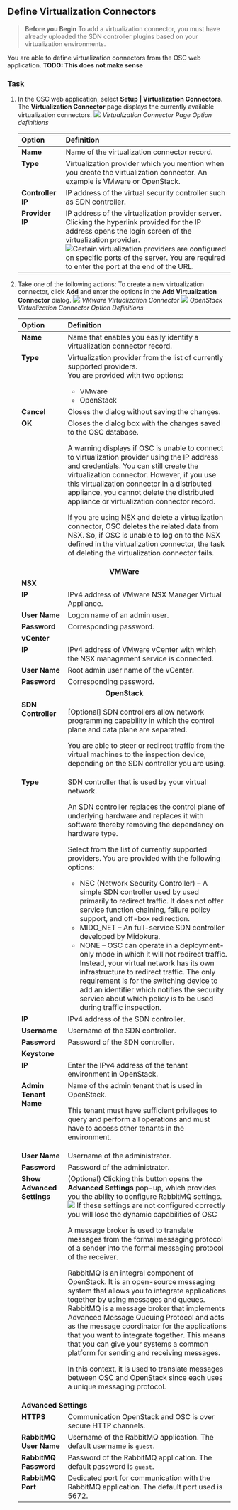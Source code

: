 ## Define Virtualization Connectors

> **Before you Begin**
To add a virtualization connector, you must have already uploaded the SDN controller plugins based on your virtualization environments.

You are able to define virtualization connectors from the OSC web application. **TODO: This does not make sense**

### Task
1. In the OSC web application, select **Setup | Virtualization Connectors**.
The **Virtualization Connector** page displays the currently available virtualization connectors.
![](./images/vc_page.png)
*Virtualization Connector Page*
*Option definitions*<table><thead align="left" class="thead"> <tr class="row" valign="top"> <th class="entry" id="d7144e73" valign="top"> Option </th>  <th class="entry" id="d7144e76" valign="top">Definition </th>  </tr>  </thead>  <tbody class="tbody"> <tr class="row" valign="top"> <td class="entry" headers="d7144e73 " valign="top"> <span class="ph uicontrol uicontrol">**Name**</span> </td>  <td class="entry" headers="d7144e76 " valign="top">Name of the virtualization connector record. </td>  </tr>  <tr class="row" valign="top"> <td class="entry" headers="d7144e73 " valign="top"> <span class="ph uicontrol uicontrol">**Type**</span> </td>  <td class="entry" headers="d7144e76 " valign="top">Virtualization provider which you mention when you create the virtualization connector. An example is VMware or OpenStack. </td>  </tr>  <tr class="row" valign="top"> <td class="entry" headers="d7144e73 " valign="top"> <span class="ph uicontrol uicontrol">**Controller IP**</span> </td>  <td class="entry" headers="d7144e76 " valign="top">IP address of the virtual security controller such as SDN controller. </td>  </tr>  <tr class="row" valign="top"> <td class="entry" headers="d7144e73 " valign="top"> <span class="ph uicontrol uicontrol">**Provider IP**</span> </td>  <td class="entry" headers="d7144e76 " valign="top">IP address of the virtualization provider server. <div class="p">Clicking the hyperlink provided for the IP address opens the login screen of the virtualization provider. <br>![](./images/doc_info.png)Certain virtualization providers are configured on specific ports of the server. You are required to enter the port at the end of the URL. </div>  </td>  </tr>  </tbody>  </table>

2. Take one of the following actions:
To create a new virtualization connector, click **Add** and enter the options in the **Add Virtualization Connector** dialog.
![](./images/vc_vmware.png)
*VMware Virtualization Connector*
![](./images/vc_openstack.png)
*OpenStack Virtualization Connector*
*Option Definitions*<table><thead align="left" class="thead"> <tr class="row" valign="top"> <th class="entry" id="d7144e190" valign="top"> Option </th>  <th class="entry" id="d7144e193" valign="top">Definition </th>  </tr>  </thead>  <tbody class="tbody"> <tr class="row" valign="top"> <td class="entry" headers="d7144e190 " valign="top"> <span class="ph uicontrol uicontrol">**Name**</span> </td>  <td class="entry" headers="d7144e193 " valign="top">Name that enables you easily identify a virtualization connector record. </td>  </tr>  <tr class="row" valign="top"> <td class="entry" headers="d7144e190 " valign="top"> <span class="ph uicontrol uicontrol">**Type**</span> </td>  <td class="entry" headers="d7144e193 " valign="top">Virtualization provider from the list of currently supported providers. <div class="p">You are provided with two options: <ul><li/>VMware <li>OpenStack </ul></div>  </td>  </tr>  <tr class="row" valign="top"> <td class="entry" headers="d7144e190 " valign="top"> <span class="ph uicontrol uicontrol">**Cancel**</span> </td>  <td class="entry" headers="d7144e193 " valign="top">Closes the dialog without saving the changes. </td>  </tr>  <tr class="row" valign="top"> <td class="entry" headers="d7144e190 " valign="top"> <span class="ph uicontrol uicontrol">**OK**</span> </td>  <td class="entry" headers="d7144e193 " valign="top">Closes the dialog box with the changes saved to the <span class="ph">OSC</span> database. <p class="p">A warning displays if <span class="ph">OSC</span> is unable to connect to virtualization provider using the IP address and credentials. You can still create the virtualization connector. However, if you use this virtualization connector in a distributed appliance, you cannot delete the distributed appliance or virtualization connector record. </p>  <p class="last_p"> If you are using NSX and delete a virtualization connector, <span class="ph">OSC</span> deletes the related data from NSX. So, if <span class="ph">OSC</span> is unable to log on to the NSX defined in the virtualization connector, the task of deleting the virtualization connector fails. </p>  </td>  </tr>  <tr class="row" valign="top"> <td align="center" class="entry" colspan="2" headers="d7144e190 d7144e193 " valign="top"><span class="ph uicontrol uicontrol">**VMWare**</span> </td>  </tr>  <tr class="row" valign="top"> <td class="entry" colspan="2" headers="d7144e190 d7144e193 " valign="top"><span class="ph uicontrol uicontrol">**NSX**</span> </td>  </tr>  <tr class="row" valign="top"> <td class="entry" headers="d7144e190 " valign="top"> <span class="ph uicontrol uicontrol">**IP**</span> </td>  <td class="entry" headers="d7144e193 " valign="top">IPv4 address of VMware NSX Manager Virtual Appliance. </td>  </tr>  <tr class="row" valign="top"> <td class="entry" headers="d7144e190 " valign="top"> <span class="ph uicontrol uicontrol">**User Name**</span> </td>  <td class="entry" headers="d7144e193 " valign="top">Logon name of an admin user. </td>  </tr>  <tr class="row" valign="top"> <td class="entry" headers="d7144e190 " valign="top"> <span class="ph uicontrol uicontrol">**Password**</span> </td>  <td class="entry" headers="d7144e193 " valign="top">Corresponding password. </td>  </tr>  <tr class="row" valign="top"> <td class="entry" colspan="2" headers="d7144e190 d7144e193 " valign="top"><span class="ph uicontrol uicontrol">**vCenter**</span> </td>  </tr>  <tr class="row" valign="top"> <td class="entry" headers="d7144e190 " valign="top"> <span class="ph uicontrol uicontrol">**IP**</span> </td>  <td class="entry" headers="d7144e193 " valign="top">IPv4 address of VMware vCenter with which the NSX management service is connected. </td>  </tr>  <tr class="row" valign="top"> <td class="entry" headers="d7144e190 " valign="top"> <span class="ph uicontrol uicontrol">**User Name**</span> </td>  <td class="entry" headers="d7144e193 " valign="top">Root admin user name of the vCenter. </td>  </tr>  <tr class="row" valign="top"> <td class="entry" headers="d7144e190 " valign="top"> <span class="ph uicontrol uicontrol">**Password**</span> </td>  <td class="entry" headers="d7144e193 " valign="top">Corresponding password. </td>  </tr>  <tr class="row" valign="top"> <td align="center" class="entry" colspan="2" headers="d7144e190 d7144e193 " valign="top"><span class="ph uicontrol uicontrol">**OpenStack**</span> </td>  </tr>  <tr class="row" valign="top"> <td align="left" class="entry" headers="d7144e190 " valign="top"><span class="ph uicontrol uicontrol">**SDN Controller**</span> </td>  <td align="left" class="entry" headers="d7144e193 " valign="top"> <p class="p">[Optional] SDN controllers allow network programming capability in which the control plane and data plane are separated. </p>  <p class="last_p">You are able to steer or redirect traffic from the virtual machines to the inspection device, depending on the SDN controller you are using. </p>  </td>  </tr>  <tr class="row" valign="top"> <td align="left" class="entry" headers="d7144e190 " valign="top"><span class="ph uicontrol uicontrol">**Type**</span> </td>  <td align="left" class="entry" headers="d7144e193 " valign="top">SDN controller that is used by your virtual network. <p class="p">An SDN controller replaces the control plane of underlying hardware and replaces it with software thereby removing the dependancy on hardware type. </p>  <div class="p">Select from the list of currently supported providers. You are provided with the following options: <ul><li/>NSC (Network Security Controller) – A simple SDN controller used by used primarily to redirect traffic. It does not offer service function chaining, failure policy support, and off-box redirection. <li/>MIDO_NET – An full-service SDN controller developed by Midokura. <li/>NONE – <span class="ph">OSC</span> can operate in a deployment-only mode in which it will not redirect traffic. Instead, your virtual network has its own infrastructure to redirect traffic. The only requirement is for the switching device to add an identifier which notifies the security service about which policy is to be used during traffic inspection.<tr class="row" valign="top"> <td align="left" class="entry" headers="d7144e190 " valign="top"><span class="ph uicontrol uicontrol">**IP**</span> </td>  <td align="left" class="entry" headers="d7144e193 " valign="top">IPv4 address of the SDN controller. </td>  </tr>  <tr class="row" valign="top"> <td align="left" class="entry" headers="d7144e190 " valign="top"><span class="ph uicontrol uicontrol">**Username**</span> </td>  <td align="left" class="entry" headers="d7144e193 " valign="top">Username of the SDN controller. </td>  </tr>  <tr class="row" valign="top"> <td align="left" class="entry" headers="d7144e190 " valign="top"><span class="ph uicontrol uicontrol">**Password**</span> </td>  <td align="left" class="entry" headers="d7144e193 " valign="top">Password of the SDN controller. </td>  </tr>  <tr class="row" valign="top"> <td align="left" class="entry" colspan="2" headers="d7144e190 d7144e193 " valign="top"><span class="ph uicontrol uicontrol">**Keystone**</span> </td>  </tr>  <tr class="row" valign="top"> <td align="left" class="entry" headers="d7144e190 " valign="top"><span class="ph uicontrol uicontrol">**IP**</span> </td>  <td align="left" class="entry" headers="d7144e193 " valign="top">Enter the IPv4 address of the tenant environment in OpenStack. </td>  </tr>  <tr class="row" valign="top"> <td align="left" class="entry" headers="d7144e190 " valign="top"><span class="ph uicontrol uicontrol">**Admin Tenant Name**</span> </td>  <td align="left" class="entry" headers="d7144e193 " valign="top">Name of the admin tenant that is used in OpenStack. <p class="last_p">This tenant must have sufficient privileges to query and perform all operations and must have to access other tenants in the environment. </p>  </td>  </tr>  <tr class="row" valign="top"> <td align="left" class="entry" headers="d7144e190 " valign="top"><span class="ph uicontrol uicontrol">**User Name**</span> </td>  <td align="left" class="entry" headers="d7144e193 " valign="top">Username of the administrator. </td>  </tr>  <tr class="row" valign="top"> <td align="left" class="entry" headers="d7144e190 " valign="top"><span class="ph uicontrol uicontrol">**Password**</span> </td>  <td align="left" class="entry" headers="d7144e193 " valign="top">Password of the administrator. </td>  </tr>  <tr class="row" valign="top"> <td align="left" class="entry" headers="d7144e190 " valign="top"><span class="ph uicontrol uicontrol">**Show Advanced Settings**</span> </td>  <td align="left" class="entry" headers="d7144e193 " valign="top">(Optional) Clicking this button opens the <span class="ph uicontrol uicontrol">**Advanced Settings**</span> pop-up, which provides you the ability to configure RabbitMQ settings. <br>![](./images/doc_info.png) If these settings are not configured correctly you will lose the dynamic capabilities of OSC <p class="p">A message broker is used to translate messages from the formal messaging protocol of a sender into the formal messaging protocol of the receiver. </p>  <p class="p">RabbitMQ is an integral component of OpenStack. It is an open-source messaging system that allows you to integrate applications together by using messages and queues. RabbitMQ is a message broker that implements Advanced Message Queuing Protocol and acts as the message coordinator for the applications that you want to integrate together. This means that you can give your systems a common platform for sending and receiving messages. </p>  <p class="last_p">In this context, it is used to translate messages between <span class="ph">OSC</span> and OpenStack since each uses a unique messaging protocol. </p>  </td>  </tr>  <tr class="row" valign="top"> <td align="left" class="entry" colspan="2" headers="d7144e190 d7144e193 " valign="top"><span class="ph uicontrol uicontrol">**Advanced Settings**</span> </td>  </tr>  <tr class="row" valign="top"> <td align="left" class="entry" headers="d7144e190 " valign="top"><span class="ph uicontrol uicontrol">**HTTPS**</span> </td>  <td align="left" class="entry" headers="d7144e193 " valign="top">Communication OpenStack and <span class="ph">OSC</span> is over secure HTTP channels. </td>  </tr>  <tr class="row" valign="top"> <td align="left" class="entry" headers="d7144e190 " valign="top"><span class="ph uicontrol uicontrol">**RabbitMQ User Name**</span> </td>  <td align="left" class="entry" headers="d7144e193 " valign="top">Username of the RabbitMQ application. The default username is <kbd class="userinput">guest</kbd>. </td>  </tr>  <tr class="row" valign="top"> <td align="left" class="entry" headers="d7144e190 " valign="top"><span class="ph uicontrol uicontrol">**RabbitMQ Password**</span> </td>  <td align="left" class="entry" headers="d7144e193 " valign="top">Password of the RabbitMQ application. The default password is <kbd class="userinput">guest</kbd>. </td>  </tr>  <tr class="row" valign="top"> <td align="left" class="entry" headers="d7144e190 " valign="top"><span class="ph uicontrol uicontrol">**RabbitMQ Port**</span> </td>  <td align="left" class="entry" headers="d7144e193 " valign="top">Dedicated port for communication with the RabbitMQ application. The default port used is 5672. </td>  </tr>  </tbody>  </table>
